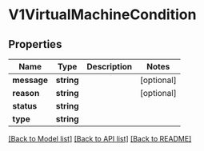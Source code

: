 # V1VirtualMachineCondition

## Properties
Name | Type | Description | Notes
------------ | ------------- | ------------- | -------------
**message** | **string** |  | [optional] 
**reason** | **string** |  | [optional] 
**status** | **string** |  | 
**type** | **string** |  | 

[[Back to Model list]](../README.md#documentation-for-models) [[Back to API list]](../README.md#documentation-for-api-endpoints) [[Back to README]](../README.md)


